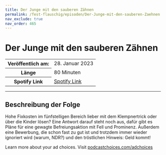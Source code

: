```yaml
---
title: Der Junge mit den sauberen Zähnen
permalink: /fest-flauschig/episoden/Der-Junge-mit-den-sauberen-Zaehnen
nav_exclude: true
nav_order: 465
---
```


# Der Junge mit den sauberen Zähnen
<table class="resp-table dcf-table dcf-table-responsive dcf-table-bordered dcf-table-striped dcf-w-100%">
                    <tbody>
                        <tr>
                            <th scope="row">Veröffentlich am:</th>
                            <td data-label="Veröffentlich am:">28. Januar 2023</td>
                        </tr>
                        <tr>
                            <th scope="row">Länge </th>
                            <td data-label="Länge ">80 Minuten</td>
                        </tr><tr>
                                <th scope="row">Spotify Link</th>
                                <td data-label="Spotify Link"><a href="https://open.spotify.com/episode/6zhQnlfmRgDsdfOlsMfdiw">Spotify Link</a></td>
                            </tr></tbody>
                </table>

***

## Beschreibung der Folge

<div>
<p>Hohe Fixkosten im fünfstelligen Bereich lieber mit dem Klempnertrick oder über die Kinder lösen? Eine Antwort darauf steht noch aus, dafür gibt es Pläne für eine gewagte Befreiungsaktion mit Fell und Prominenz. Außerdem eine Bewerbung, die schon fast zu gut ist und trotzdem immer wieder ignoriert wird (warum, NDR?) und den tröstlichen Hinweis: Geld kommt!</p><p> </p><p>Learn more about your ad choices. Visit <a href="https://podcastchoices.com/adchoices" rel="nofollow">podcastchoices.com/adchoices</a></p>  
</div>

